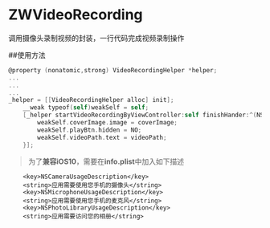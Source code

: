 # ZWVideoRecording
调用摄像头录制视频的封装，一行代码完成视频录制操作

##使用方法
```objective-c
@property (nonatomic,strong) VideoRecordingHelper *helper;
...
...
...
_helper = [[VideoRecordingHelper alloc] init];
    __weak typeof(self)weakSelf = self;
    [_helper startVideoRecordingByViewController:self finishHander:^(NSString *videoPath, UIImage *coverImage) {
        weakSelf.coverImage.image = coverImage;
        weakSelf.playBtn.hidden = NO;
        weakSelf.videoPath.text = videoPath;
    }];
```

>为了**兼容iOS10**，需要在**info.plist**中加入如下描述
>
```
	<key>NSCameraUsageDescription</key>
	<string>应用需要使用您手机的摄像头</string>
	<key>NSMicrophoneUsageDescription</key>
	<string>应用需要使用您手机的麦克风</string>
	<key>NSPhotoLibraryUsageDescription</key>
	<string>应用需要访问您的相册</string>
```